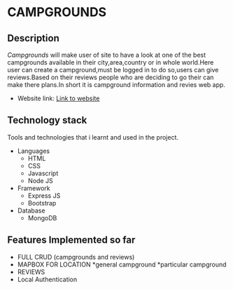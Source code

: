 # CAMPGROUNDS 


## Description
*Campgrounds* will make user of site to have a look at one of the best campgrounds available in their city,area,country or in whole world.Here user can create a campground,must be logged in to do so,users can give reviews.Based on their reviews people who are deciding to go their can make there plans.In short it is campground information and revies web app.


* Website link: [Link to website](https://floating-refuge-79312.herokuapp.com/campgrounds/61d7460482df953be4315fab)

## Technology stack

Tools and technologies that i learnt and used in the project.

* Languages
  * HTML
  * CSS
  * Javascript
  * Node JS
* Framework
  * Express JS
  * Bootstrap
* Database
  * MongoDB

## Features Implemented so far
* FULL CRUD (campgrounds and reviews)
* MAPBOX FOR LOCATION 
    *general campground 
    *particular campground
* REVIEWS
* Local Authentication

